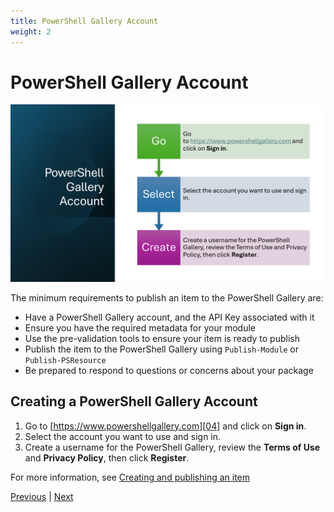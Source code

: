 ```yaml
---
title: PowerShell Gallery Account
weight: 2
---
```


# PowerShell Gallery Account

![PowerShell Gallery Account][05]

The minimum requirements to publish an item to the PowerShell Gallery are:

- Have a PowerShell Gallery account, and the API Key associated with it
- Ensure you have the required metadata for your module
- Use the pre-validation tools to ensure your item is ready to publish
- Publish the item to the PowerShell Gallery using `Publish-Module` or `Publish-PSResource`
- Be prepared to respond to questions or concerns about your package

## Creating a PowerShell Gallery Account

1. Go to [https://www.powershellgallery.com][04] and click on **Sign
   in**.
1. Select the account you want to use and sign in.
1. Create a username for the PowerShell Gallery, review the **Terms of Use** and **Privacy Policy**,
   then click **Register**.

For more information, see [Creating and publishing an item][03]

[Previous][01] | [Next][02]

<!-- link references -->
[01]: ../slide1
[02]: ../slide3
[03]: https://learn.microsoft.com/powershell/gallery/how-to/publishing-packages/publishing-a-package
[04]: https://www.powershellgallery.com
[05]: slide2.png
